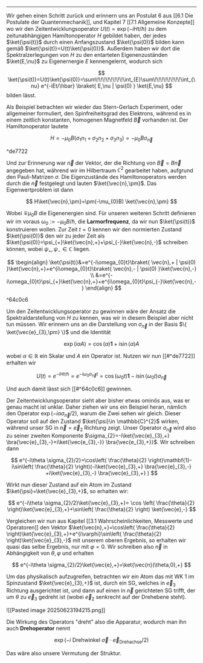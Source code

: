 ***

Wir gehen einen Schritt zurück und erinnern uns an Postulat 6 aus [[6.1 Die Postulate der Quantenmechanik]], und Kapitel 7 [[7.1 Allgemeine Konzepte]] wo wir den Zeitentwicklungsoperator $U(t)=\exp(-iHt /\hbar)$ zu dem zeitunabhängigen Hamiltonoperator $H$ gebildet haben, der jedes $\ket{\psi(t)}$ durch einen Anfangszustand $\ket{\psi(0)}$ bilden kann gemäß $\ket{\psi(t)}=U(t)\ket{\psi(0)}$. Außerdem haben wir dort die Spektralzerlegungen von $H$ zu den entarteten Eigenenzuständen $\ket{E,\nu}$ zu Eigenernergie $E$ kennengelernt, wodurch sich

$$
\ket{\psi(t)}=U(t)\ket{\psi(0)}=\sum\!\!\!\!\!\!\!\!\int_{E}\sum\!\!\!\!\!\!\!\!\int_{\nu} e^{-iEt/\hbar} \braket{ E,\nu | \psi(0) } \ket{E,\nu}  
$$
bilden lässt. 

Als Beispiel betrachten wir wieder das Stern-Gerlach Experiment, oder allgemeiner formuliert, den Spinfreiheitsgrad des Elektrons, während es in einem zeitlich konstanten, homogenen Magnetfeld $\vec{B}$ vorhanden ist. Der Hamiltonoperator lautete

$$
H=-\mu_{0}B(\sigma_{1}n_{1}+\sigma_{2}n_{2}+\sigma_{3}n_{3})=-\mu_{0}B \sigma_{\vec{n}}
$$

^de7722

Und zur Erinnerung war $\vec{n}$ der Vektor, der die Richtung von $\vec{B}=B\vec{n}$ angegeben hat, während wir im Hilbertraum $\mathbb{C}^{2}$ gearbeitet haben, aufgrund den Pauli-Matrizen $\sigma$. Die Eigenzustände des Hamiltonoperators werden durch die $\vec{n}$ festgelegt und lauten $\ket{\vec{n},\pm}$. Das Eigenwertproblem ist dann

$$
H\ket{\vec{n},\pm}=\pm(-\mu_{0}B) \ket{\vec{n},\pm} 
$$

Wobei $\mp \mu_{0}B$ die Eigenenergien sind. Für unseren weiteren Schritt definieren wir im voraus $\omega_{0}:=-\mu_{0}B /\hbar$, die **Larmorfrequenz**, da wir nun $\ket{\psi(t)}$ konstruieren wollen. Zur Zeit $t=0$ kennen wir den normierten Zustand $\ket{\psi(0)}$ den wir zu jeder Zeit als $\ket{\psi(0)}=\psi_{+}\ket{\vec{n},+}+\psi_{-}\ket{\vec{n},-}$ schreiben können, wobei $\psi_{+},\psi_{-}\in \mathbb{C}$ liegen.

$$
\begin{align}
\ket{\psi(t)}&=e^{-i\omega_{0}t}\braket{ \vec{n},+ | \psi(0) }\ket{\vec{n},+}+e^{i\omega_{0}t}\braket{ \vec{n},- | \psi(0) }\ket{\vec{n},-} \\
&=e^{-i\omega_{0}t}\psi_{+}\ket{\vec{n},+}+e^{i\omega_{0}t}\psi_{-}\ket{\vec{n},-}      
\end{align}
$$

^64c0c6

Um den Zeitentwicklungsoperator zu gewinnen wäre der Ansatz die Spektraldarstellung von $H$ zu kennen, was wir in diesem Beispiel aber nicht tun müssen. Wir erinnern uns an die Darstellung von $\sigma_{\vec{n}}$ in der Basis $\{ \ket{\vec{e}_{3},\pm} \}$ und die Identität

$$
\exp(i\alpha A)=\cos(\alpha)\mathbf{1}+i\sin(\alpha)A
$$

wobei $\alpha \in \mathbb{R}$ ein Skalar und $A$ ein Operator ist. Nutzen wir nun [[#^de7722]] erhalten wir

$$
U(t)=e^{-iHt /\hbar}=e^{-i\omega_{0}\sigma_{\vec{n}}t}=\cos(\omega_{0}t)\mathbf{1}-i\sin(\omega_{0}t)\sigma_{\vec{n}}
$$

Und auch damit lässt sich [[#^64c0c6]] gewinnen.

Der Zeitentwicklungsoperator sieht aber bisher etwas ominös aus, was er genau macht ist unklar. Daher ziehen wir uns ein Beispiel heran, nämlich den Operator $\exp(-i\alpha \sigma_{\vec{n}} /2)$, warum die Zwei sehen wir gleich. Dieser Operator soll auf den Zustand $\ket{\psi}\in \mathbb{C}^{2}$ wirken, während unser SG in $\vec{n}=\vec{e}_{2}$ Richtung zeigt. Unser Operator $\sigma_{\vec{n}}$ wird also zu seiner zweiten Komponente $\sigma_{2}=-i\ket{\vec{e}_{3},+} \bra{\vec{e}_{3},-}+i\ket{\vec{e_{3},-}} \bra{\vec{e_{3},+}}$. Wir schreiben dann

$$
e^{-i\theta \sigma_{2}/2}=\cos\left( \frac{\theta}{2} \right)\mathbf{1}-i\sin\left( \frac{\theta}{2} \right)(-i\ket{\vec{e}_{3},+} \bra{\vec{e}_{3},-} +i\ket{\vec{e}_{3},-} \bra{\vec{e}_{3},+} )
$$

Wirkt nun dieser Zustand auf ein Atom im Zustand $\ket{\psi}=\ket{\vec{e}_{3},+}$, so erhalten wir:

$$
e^{-i\theta \sigma_{2}/2}\ket{\vec{e}_{3},+}= \cos \left( \frac{\theta}{2} \right)\ket{\vec{e}_{3},+}+\sin\left( \frac{\theta}{2} \right) \ket{\vec{e},-} 
$$

Vergleichen wir nun aus Kapitel [[3.1 Wahrscheinlichkeiten, Messwerte und Operatoren]] den Vektor $\ket{\vec{n},+}=\cos\left( \frac{\theta}{2} \right)\ket{\vec{e}_{3},+}+e^{i\varphi}\sin\left( \frac{\theta}{2} \right)\ket{\vec{e}_{3},-}$ mit unserem oberen Ergebnis, so erhalten wir quasi das selbe Ergebnis, nur mit $\varphi=0$. Wir schreiben also $\vec{n}$ in Abhängigkeit von $\theta,\varphi$ und erhalten

$$
e^{-i\theta \sigma_{2}/2}\ket{\vec{e},+}=\ket{\vec{n}(\theta,0),+}  
$$

Um das physikalisch aufzugreifen, betrachten wir ein Atom das mit WK $1$ im Spinzustand $\ket{\vec{e}_{3},+}$ ist, durch ein SG, welches in $\vec{e}_{3}$ Richtung ausgerichtet ist, und dann auf einen in $\vec{n}$ gerichteten SG trifft, der um $\theta$ zu $\vec{e}_{3}$ gedreht ist (wobei $\vec{e}_{2}$ senkrecht auf der Drehebene steht). 

![[Pasted image 20250623194215.png]]

Die Wirkung des Operators "dreht" also die Apparatur, wodurch man ihn auch **Drehoperator** nennt

$$
\exp(-i\text{ Drehwinkel } \vec{\sigma}\cdot \vec{e}_{\text{Drehachse}}/2)
$$

Das wäre also unsere Vermutung der Struktur. 